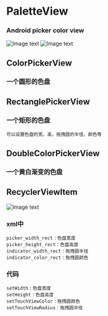 # PaletteView
### Android picker color view

![Image text](https://raw.githubusercontent.com/pzhj1216/PaletteView/master/image/_20181126120019.png)
![Image text](https://raw.githubusercontent.com/pzhj1216/PaletteView/master/image/_20181126120015.png)
## ColorPickerView
### 一个圆形的色盘

## RectanglePickerView
### 一个矩形的色盘
    可以设置色盘的宽、高，拖拽圆的半径、颜色等
    
## DoubleColorPickerView
### 一个黄白渐变的色盘
## RecyclerViewItem
![Image text](https://raw.githubusercontent.com/pzhj1216/PaletteView/master/image/_20181126120015.png)
### xml中
    picker_width_rect：色盘宽度
    picker_height_rect：色盘高度
    indicator_width_rect：拖拽圆半径
    indicator_color_rect：拖拽圆颜色
### 代码
    setWidth：色盘宽度
    setHeight：色盘高度
    setTouchViewColor：拖拽圆颜色
    setTouchViewRadius：拖拽圆半径




